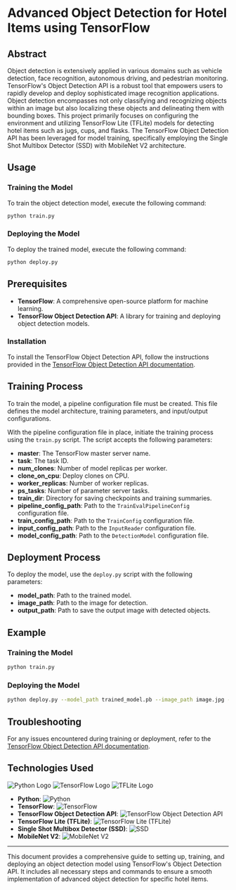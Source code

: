 <!--Object Detection Code Using TensorFlow Object Detection API
This code trains and deploys an object detection model using the TensorFlow Object Detection API. The model is trained to detect hotel items like a jug, cup, and flask.

Abstract

Object detection is widely utilized in several applications such as detecting vehicles, face detection, autonomous vehicles, and pedestrians on streets. TensorFlow's Object Detection API is a powerful tool that can quickly enable anyone to build and deploy powerful image recognition software. Object detection not only includes classifying and recognizing objects in an image but also localizes those objects and draws bounding boxes around them. This paper mostly focuses on setting up the environment and tflite model for detecting hotel items like jug, cup, and flask. We have used the Tensor Flow Object Detection API to train the model, and we have used the Single Shot Multibox Detector (SSD) MobileNet V2 algorithm for implementation.

Usage

To train the model, run the following command:

python train.py
To deploy the model, run the following command:

python deploy.py
Prerequisites

TensorFlow
TensorFlow Object Detection API
Installation

To install the TensorFlow Object Detection API, follow the instructions in the TensorFlow object detection API documentation: https://github.com/tensorflow/models/tree/master/research/object_detection.

Training

To train the model, you will need to create a pipeline configuration file. The pipeline configuration file specifies the model architecture, training parameters, and input and output configurations.

Once you have created a pipeline configuration file, you can train the model using the train.py script. The train.py script takes the following flags:

master: The name of the TensorFlow master to use.
task: The task id.
num_clones: The number of clones to deploy per worker.
clone_on_cpu: Whether to force clones to be deployed on CPU.
worker_replicas: The number of worker+trainer replicas.
ps_tasks: The number of parameter server tasks.
train_dir: The directory to save the checkpoints and training summaries.
pipeline_config_path: The path to a pipeline_pb2.TrainEvalPipelineConfig config file. If provided, other configs are ignored.
train_config_path: The path to a train_pb2.TrainConfig config file.
input_config_path: The path to an input_reader_pb2.InputReader config file.
model_config_path: The path to a model_pb2.DetectionModel config file.
Deployment

To deploy the model, you can use the deploy.py script. The deploy.py script takes the following flags:

model_path: The path to the trained model.
image_path: The path to the image to be detected.
output_path: The path to the output image with the detected objects.
Example

The following example shows how to train and deploy the model:

# Train the model.
python train.py

# Deploy the model.


python deploy.py --model_path trained_model.pb --image_path image.jpg --output_path output.jpg
Troubleshooting

If you are having problems training or deploying the model, please refer to the TensorFlow object detection API documentation: https://github.com/tensorflow/models/tree/master/research/object_detection.
-->

# Advanced Object Detection for Hotel Items using TensorFlow

## Abstract

Object detection is extensively applied in various domains such as vehicle detection, face recognition, autonomous driving, and pedestrian monitoring. TensorFlow's Object Detection API is a robust tool that empowers users to rapidly develop and deploy sophisticated image recognition applications. Object detection encompasses not only classifying and recognizing objects within an image but also localizing these objects and delineating them with bounding boxes. This project primarily focuses on configuring the environment and utilizing TensorFlow Lite (TFLite) models for detecting hotel items such as jugs, cups, and flasks. The TensorFlow Object Detection API has been leveraged for model training, specifically employing the Single Shot Multibox Detector (SSD) with MobileNet V2 architecture.

## Usage

### Training the Model
To train the object detection model, execute the following command:

```bash
python train.py
```

### Deploying the Model
To deploy the trained model, execute the following command:

```bash
python deploy.py
```

## Prerequisites

- **TensorFlow**: A comprehensive open-source platform for machine learning.
- **TensorFlow Object Detection API**: A library for training and deploying object detection models.

### Installation
To install the TensorFlow Object Detection API, follow the instructions provided in the [TensorFlow Object Detection API documentation](https://github.com/tensorflow/models/tree/master/research/object_detection).

## Training Process

To train the model, a pipeline configuration file must be created. This file defines the model architecture, training parameters, and input/output configurations.

With the pipeline configuration file in place, initiate the training process using the `train.py` script. The script accepts the following parameters:

- **master**: The TensorFlow master server name.
- **task**: The task ID.
- **num_clones**: Number of model replicas per worker.
- **clone_on_cpu**: Deploy clones on CPU.
- **worker_replicas**: Number of worker replicas.
- **ps_tasks**: Number of parameter server tasks.
- **train_dir**: Directory for saving checkpoints and training summaries.
- **pipeline_config_path**: Path to the `TrainEvalPipelineConfig` configuration file.
- **train_config_path**: Path to the `TrainConfig` configuration file.
- **input_config_path**: Path to the `InputReader` configuration file.
- **model_config_path**: Path to the `DetectionModel` configuration file.

## Deployment Process

To deploy the model, use the `deploy.py` script with the following parameters:

- **model_path**: Path to the trained model.
- **image_path**: Path to the image for detection.
- **output_path**: Path to save the output image with detected objects.

## Example

### Training the Model
```bash
python train.py
```

### Deploying the Model
```bash
python deploy.py --model_path trained_model.pb --image_path image.jpg --output_path output.jpg
```

## Troubleshooting
For any issues encountered during training or deployment, refer to the [TensorFlow Object Detection API documentation](https://github.com/tensorflow/models/tree/master/research/object_detection).

## Technologies Used

![Python Logo](https://upload.wikimedia.org/wikipedia/commons/thumb/f/f8/Python_logo_and_wordmark.svg/1920px-Python_logo_and_wordmark.svg.png)
![TensorFlow Logo](https://upload.wikimedia.org/wikipedia/commons/a/ab/TensorFlow_logo.svg)
![TFLite Logo](https://storage.googleapis.com/gweb-developer-goog-blog-assets/images_archive/original_images/image1_v7xhr8h.png)

- **Python**: ![Python](https://img.shields.io/badge/Python-3776AB?style=for-the-badge&logo=python&logoColor=white)
- **TensorFlow**: ![TensorFlow](https://img.shields.io/badge/TensorFlow-FF6F00?style=for-the-badge&logo=tensorflow&logoColor=white)
- **TensorFlow Object Detection API**: ![TensorFlow Object Detection API](https://img.shields.io/badge/TensorFlow_Object_Detection_API-FF6F00?style=for-the-badge&logo=tensorflow&logoColor=white)
- **TensorFlow Lite (TFLite)**: ![TensorFlow Lite (TFLite)](https://img.shields.io/badge/TensorFlow_Lite_(TFLite)-FF6F00?style=for-the-badge&logo=tensorflow&logoColor=white)
- **Single Shot Multibox Detector (SSD)**: ![SSD](https://img.shields.io/badge/SSD-FF6F00?style=for-the-badge&logo=tensorflow&logoColor=white)
- **MobileNet V2**: ![MobileNet V2](https://img.shields.io/badge/MobileNet_V2-FF6F00?style=for-the-badge&logo=tensorflow&logoColor=white)


---

This document provides a comprehensive guide to setting up, training, and deploying an object detection model using TensorFlow's Object Detection API. It includes all necessary steps and commands to ensure a smooth implementation of advanced object detection for specific hotel items.
